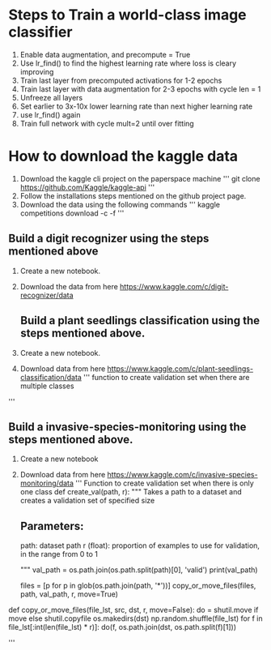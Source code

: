 # Steps to Train a world-class image classifier
1. Enable data augmentation, and precompute = True
2. Use lr_find() to find the highest learning rate where loss is cleary improving
3. Train last layer from precomputed activations for 1-2 epochs
4. Train last layer with data augmentation for 2-3 epochs with cycle len = 1
5. Unfreeze all layers
6. Set earlier to 3x-10x lower learning rate than next higher learning rate
7. use lr_find() again
8. Train full network with cycle mult=2 until over fitting

# How to download the kaggle data
1. Download the kaggle cli project on the paperspace machine
'''
git clone https://github.com/Kaggle/kaggle-api
'''
2. Follow the installations steps mentioned on the github project page.
3. Download the data using the following commands 
   '''
   kaggle competitions download -c <REPLACE THE COMPETITION NAME> -f <REPLACE THE FILE NAME>
   ''' 

## Build a digit recognizer using the steps mentioned above
1. Create a new notebook.
2. Download the data  from here https://www.kaggle.com/c/digit-recognizer/data
   
   ## Build a plant seedlings classification using the steps mentioned above.
1. Create a new notebook.
2. Download data from here https://www.kaggle.com/c/plant-seedlings-classification/data
'''
function to create validation set when there are multiple classes

'''

## Build a invasive-species-monitoring using the steps mentioned above.
1. Create a new notebook
2. Download data from here https://www.kaggle.com/c/invasive-species-monitoring/data
'''
Function to create validation set when there is only one class
def create_val(path, r):
    """ Takes a path to a dataset and creates a validation set of specified size

    Parameters:
    -----------
    path: dataset path
    r (float): proportion of examples to use for validation, in the range from 0 to 1

    """
    val_path = os.path.join(os.path.split(path)[0], 'valid')
    print(val_path)
                  
    files = [p for p in glob(os.path.join(path, '*'))]
    copy_or_move_files(files, path, val_path, r, move=True)

def copy_or_move_files(file_lst, src, dst, r, move=False):
    do = shutil.move if move else shutil.copyfile
    os.makedirs(dst)
    np.random.shuffle(file_lst)
    for f in file_lst[:int(len(file_lst) * r)]:
        do(f, os.path.join(dst, os.path.split(f)[1]))

'''


